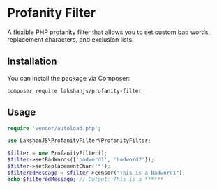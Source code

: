 
# Profanity Filter

A flexible PHP profanity filter that allows you to set custom bad words, replacement characters, and exclusion lists.

## Installation

You can install the package via Composer:

```
composer require lakshanjs/profanity-filter
```

## Usage

```php
require 'vendor/autoload.php';

use LakshanJS\ProfanityFilter\ProfanityFilter;

$filter = new ProfanityFilter();
$filter->setBadWords(['badword1', 'badword2']);
$filter->setReplacementChar('*');
$filteredMessage = $filter->censor("This is a badword1");
echo $filteredMessage; // Output: This is a ******
```
